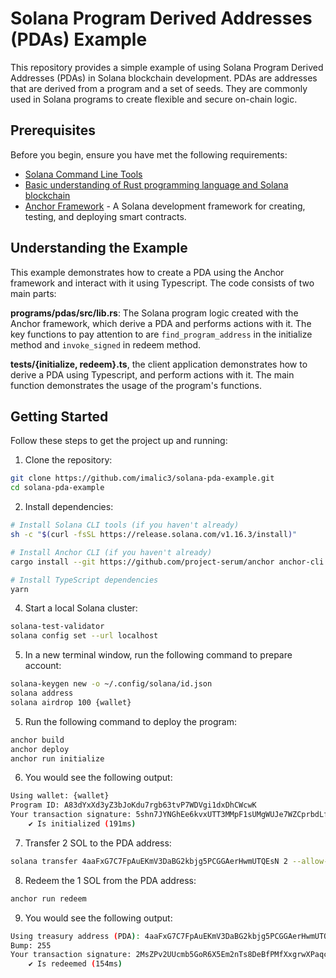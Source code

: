 # Solana Program Derived Addresses (PDAs) Example

This repository provides a simple example of using Solana Program Derived Addresses (PDAs) in Solana blockchain development. PDAs are addresses that are derived from a program and a set of seeds. They are commonly used in Solana programs to create flexible and secure on-chain logic.

## Prerequisites

Before you begin, ensure you have met the following requirements:

- [Solana Command Line Tools](https://docs.solana.com/cli/installation)
- [Basic understanding of Rust programming language and Solana blockchain](https://www.rust-lang.org/learn/get-started)
- [Anchor Framework](https://project-serum.github.io/anchor/getting-started/installation.html) - A Solana development framework for creating, testing, and deploying smart contracts.

## Understanding the Example

This example demonstrates how to create a PDA using the Anchor framework and interact with it using Typescript. The code consists of two main parts:

**programs/pdas/src/lib.rs**: The Solana program logic created with the Anchor framework, which derive a PDA and performs actions with it. The key functions to pay attention to are `find_program_address` in the initialize method and `invoke_signed` in redeem method.

**tests/{initialize, redeem}.ts**, the client application demonstrates how to derive a PDA using Typescript, and perform actions with it. The main function demonstrates the usage of the program's functions.

## Getting Started

Follow these steps to get the project up and running:

1. Clone the repository:

```bash
git clone https://github.com/imalic3/solana-pda-example.git
cd solana-pda-example
```

2. Install dependencies:

```bash
# Install Solana CLI tools (if you haven't already)
sh -c "$(curl -fsSL https://release.solana.com/v1.16.3/install)"

# Install Anchor CLI (if you haven't already)
cargo install --git https://github.com/project-serum/anchor anchor-cli --locked

# Install TypeScript dependencies
yarn
```

4. Start a local Solana cluster:

```bash
solana-test-validator
solana config set --url localhost
```

5. In a new terminal window, run the following command to prepare account:

```bash
solana-keygen new -o ~/.config/solana/id.json
solana address
solana airdrop 100 {wallet}
```

5. Run the following command to deploy the program:

```bash
anchor build
anchor deploy
anchor run initialize
```

6. You would see the following output:

```bash
Using wallet: {wallet}
Program ID: A83dYxXd3yZ3bJoKdu7rgb63tvP7WDVgi1dxDhCWcwK
Your transaction signature: 5shn7JYNGhEe6kvxUTT3MMpF1sUMgWUJe7WZCprbdLfGt3RC5SZuRsxvy5n48vMx2ku2tyBXm5GwivD2CJ856bvN
    ✔ Is initialized (191ms)
```

7. Transfer 2 SOL to the PDA address:

```bash
solana transfer 4aaFxG7C7FpAuEKmV3DaBG2kbjg5PCGGAerHwmUTQEsN 2 --allow-unfunded-recipient
```

8. Redeem the 1 SOL from the PDA address:

```bash
anchor run redeem
```

9. You would see the following output:

```bash
Using treasury address (PDA): 4aaFxG7C7FpAuEKmV3DaBG2kbjg5PCGGAerHwmUTQEsN
Bump: 255
Your transaction signature: 2MsZPv2UUcmb5GoR6X5Em2nTs8DeBfPMfXxgrwXPaqcLd6u1X4v2z9r9tPaBxRoc8pPm1GNpuaHvjorz4MBoGDiP
    ✔ Is redeemed (154ms)
```
